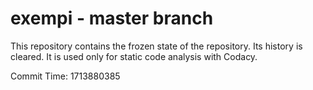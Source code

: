 # exempi - master branch

This repository contains the frozen state of the repository.
Its history is cleared. It is used only for static code
analysis with Codacy.

Commit Time: 1713880385